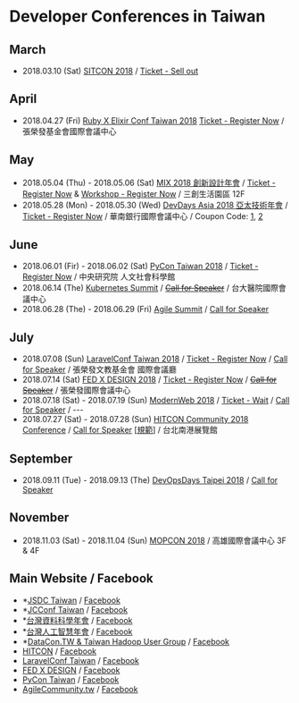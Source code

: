 # Developer Conferences in Taiwan

## March
  - 2018.03.10 (Sat) [SITCON 2018](http://sitcon.org/2018/#/) / [Ticket - Sell out](https://sitcon.kktix.cc/events/sitcon2018)

## April
  - 2018.04.27 (Fri) [Ruby X Elixir Conf Taiwan 2018](https://2018.rubyconf.tw/) [Ticket - Register Now](https://rubytaiwan.kktix.cc/events/rubyelixirconftaiwan2018?utm_source=officialsite) / 張榮發基金會國際會議中心

## May
  - 2018.05.04 (Thu) - 2018.05.06 (Sat) [MIX 2018 創新設計年會](http://mixconf.tw/) / [Ticket - Register Now](https://userxper.kktix.cc/events/mix-2018) & [Workshop - Register Now](https://userxper.kktix.cc/events/mix-2018-workshop) / 三創生活園區 12F
  - 2018.05.28 (Mon) - 2018.05.30 (Wed) [DevDays Asia 2018 亞太技術年會](https://www.microsoft.com/taiwan/events/2018devdays/) / [Ticket - Register Now](https://www.accupass.com/event/1802230727421714084630) / 華南銀行國際會議中心 / Coupon Code:  [1](https://www.facebook.com/groups/DevOpsTaiwan/permalink/1656928304394209/), [2](https://www.facebook.com/groups/laravel.tw/permalink/1671089109626798/)

## June
  - 2018.06.01 (Fir) - 2018.06.02 (Sat) [PyCon Taiwan 2018](https://tw.pycon.org) / [Ticket - Register Now](https://tw.pycon.org/2018/zh-hant/registration/ticket-info/) / 中央研究院 人文社會科學館
  - 2018.06.14 (The) [Kubernetes Summit](http://summit.ithome.com.tw/kubernetes/) / ~~[Call for Speaker](https://ithomeonline.typeform.com/to/IRAs67)~~ / 台大醫院國際會議中心
  - 2018.06.28 (The) - 2018.06.29 (Fri) [Agile Summit](http://summit.ithome.com.tw/agile/) / [Call for Speaker](https://ithomeonline.typeform.com/to/lVAogM)

## July
  - 2018.07.08 (Sun) [LaravelConf Taiwan 2018](https://laravelconf.tw/) / [Ticket - Register Now](https://laravel-dojo.kktix.cc/events/laravelconftw2018) / [Call for Speaker](https://medium.com/laraveldojo/laravelconf-taiwan-2018-call-for-presentations-b212cc7b249b) / 張榮發文教基金會 國際會議廳
  - 2018.07.14 (Sat) [FED X DESIGN 2018](http://2018.fedc.tw/) / [Ticket - Register Now](https://f2e.kktix.cc/events/fedc-2018) / ~~[Call for Speaker](https://www.facebook.com/groups/f2e.tw/permalink/1552232571480769/)~~ / 張榮發國際會議中心
  - 2018.07.18 (Sat) - 2018.07.19 (Sun) [ModernWeb 2018](http://modernweb.tw/) / [Ticket - Wait]() / [Call for Speaker](https://modernweb.tw/cfp/) / ---
  - 2018.07.27 (Sat) - 2018.07.28 (Sun) [HITCON Community 2018 Conference](https://hitcon.org/) / <!-- [Ticket - Wait]() /  -->[Call for Speaker](https://cfp2018.hitcon.org/zh/what-is-hitcon) [[規範](https://blog.hitcon.org/2018/03/hitcon-2018-cmt-cfp.html)] / 台北南港展覽館

<!-- ## August -->

## September
  - 2018.09.11 (Tue) - 2018.09.13 (The) [DevOpsDays Taipei 2018](https://devopsdays.tw/) / [Call for Speaker](https://ithomeonline.typeform.com/to/BWVLs2)

<!-- ## October -->

## November
  - 2018.11.03 (Sat) - 2018.11.04 (Sun) [MOPCON 2018](https://mopcon.org/2018/) / <!-- [Ticket - Wait]() / [Call for Speaker]() / -->高雄國際會議中心 3F & 4F

<!-- ## December -->

## Main Website / Facebook
  - *[JSDC Taiwan](http://jsdc.tw/) / [Facebook](https://www.facebook.com/JSDC.TW/)
  - *[JCConf Taiwan](http://jcconf.tw/) / [Facebook](https://www.facebook.com/groups/185338705012/)
  - *[台灣資料科學年會](http://datasci.tw/?conf=DS) / [Facebook](https://www.facebook.com/twdsconf)
  - *[台灣人工智慧年會](http://datasci.tw/?conf=AI) / [Facebook](https://www.facebook.com/twaiconf/)
  - *[DataCon.TW & Taiwan Hadoop User Group](https://www.facebook.com/groups/hadoop.tw/) / [Facebook](https://zh-tw.facebook.com/datacon.tw/)
  - [HITCON](https://blog.hitcon.org/) / [Facebook](https://zh-tw.facebook.com/HITCON)
  - [LaravelConf Taiwan](https://laravelconf.tw/) / [Facebook](https://zh-tw.facebook.com/laravelconftw/)
  - [FED X DESIGN](http://www.fed.tw/) / [Facebook](https://www.facebook.com/groups/f2e.tw/)
  - [PyCon Taiwan](https://tw.pycon.org) / [Facebook](https://zh-tw.facebook.com/pycontw/)
  - [AgileCommunity.tw](http://agilecommunity.tw/) / [Facebook](https://www.facebook.com/AgileCommunity.tw/)
